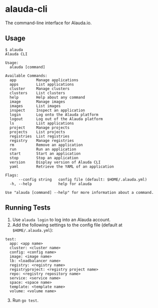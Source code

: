 # alauda-cli
The command-line interface for Alauda.io.

## Usage
```
$ alauda
Alauda CLI

Usage:
  alauda [command]

Available Commands:
  app         Manage applications
  apps        List applications
  cluster     Manage clusters
  clusters    List clusters
  help        Help about any command
  image       Manage images
  images      List images
  inspect     Inspect an application
  login       Log onto the Alauda platform
  logout      Log out of the Alauda platform
  ls          List applications
  project     Manage projects
  projects    List projects
  registries  List registries
  registry    Manage registries
  rm          Remove an application
  run         Run an application
  start       Start an application
  stop        Stop an application
  version     Display version of Alauda CLI
  yaml        Retrieve the YAML of an application

Flags:
      --config string   config file (default: $HOME/.alauda.yml)
  -h, --help            help for alauda

Use "alauda [command] --help" for more information about a command.
```

## Running Tests
1. Use `alauda login` to log into an Alauda account.
2. Add the following settings to the config file (default at `$HOME/.alauda.yml`):
```
test:
  app: <app name>
  cluster: <cluster name>
  config: <config name>
  image: <image name>
  lb: <loadbalancer name>
  registry: <registry name>
  registryproject: <registry project name>
  repo: <registry repository name>
  service: <service name>
  space: <space name>
  template: <template name>
  volume: <volume name>
```
3. Run `go test`.